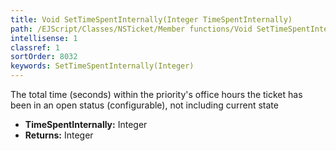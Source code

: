 ```yaml
---
title: Void SetTimeSpentInternally(Integer TimeSpentInternally)
path: /EJScript/Classes/NSTicket/Member functions/Void SetTimeSpentInternally(Integer p_0)
intellisense: 1
classref: 1
sortOrder: 8032
keywords: SetTimeSpentInternally(Integer)
---
```



The total time (seconds) within the priority's office hours the ticket has been in an open status (configurable), not including current state



* **TimeSpentInternally:** Integer
* **Returns:** Integer


